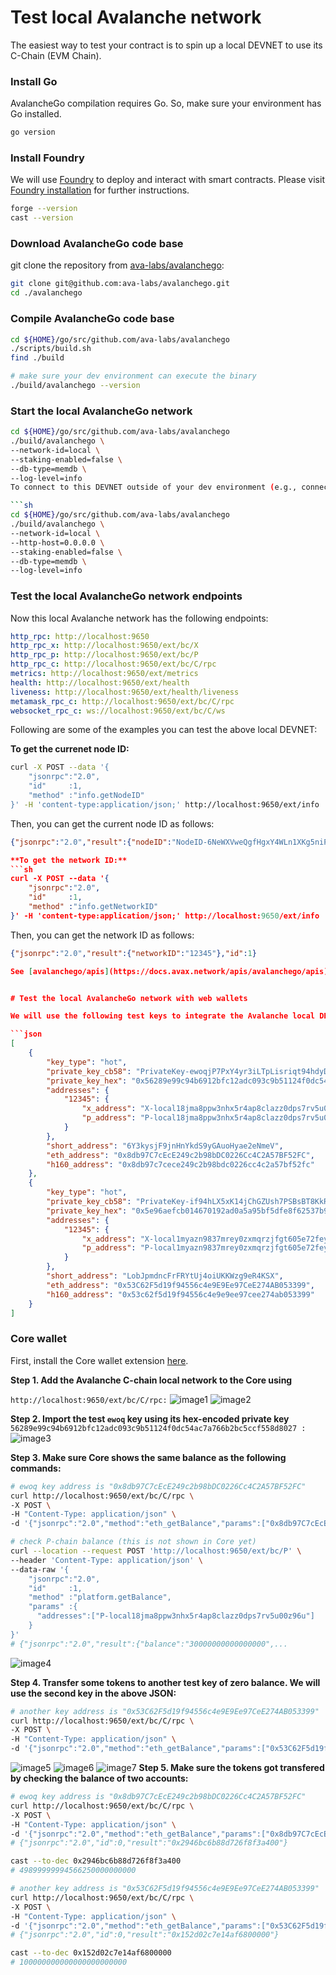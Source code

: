 # Test local Avalanche network

The easiest way to test your contract is to spin up a local DEVNET to use its C-Chain (EVM Chain).

### Install Go 

AvalancheGo compilation requires Go. So, make sure your environment has Go installed.

```sh
go version
```

### Install Foundry

We will use [Foundry](https://github.com/foundry-rs/foundry) to deploy and interact with smart contracts. Please visit [Foundry installation](https://github.com/foundry-rs/foundry#installation) for further instructions.


```sh
forge --version
cast --version
```

### Download AvalancheGo code base

git clone the repository from [ava-labs/avalanchego](https://github.com/ava-labs/avalanchego):

```sh
git clone git@github.com:ava-labs/avalanchego.git
cd ./avalanchego
```

### Compile AvalancheGo code base

```sh
cd ${HOME}/go/src/github.com/ava-labs/avalanchego
./scripts/build.sh
find ./build

# make sure your dev environment can execute the binary
./build/avalanchego --version
```

### Start the local AvalancheGo network

```sh
cd ${HOME}/go/src/github.com/ava-labs/avalanchego
./build/avalanchego \
--network-id=local \
--staking-enabled=false \
--db-type=memdb \
--log-level=info
To connect to this DEVNET outside of your dev environment (e.g., connect to the DEVNET running in a remote EC2 instance), you can optionally expose the 9650 port to allow all traffic with the `--http-host=0.0.0.0`. Note that you do not need to do this if you only test locally in your local dev environment (e.g., within your laptop):

```sh
cd ${HOME}/go/src/github.com/ava-labs/avalanchego
./build/avalanchego \
--network-id=local \
--http-host=0.0.0.0 \
--staking-enabled=false \
--db-type=memdb \
--log-level=info
```

### Test the local AvalancheGo network endpoints

Now this local Avalanche network has the following endpoints:

```yaml
http_rpc: http://localhost:9650
http_rpc_x: http://localhost:9650/ext/bc/X
http_rpc_p: http://localhost:9650/ext/bc/P
http_rpc_c: http://localhost:9650/ext/bc/C/rpc
metrics: http://localhost:9650/ext/metrics
health: http://localhost:9650/ext/health
liveness: http://localhost:9650/ext/health/liveness
metamask_rpc_c: http://localhost:9650/ext/bc/C/rpc
websocket_rpc_c: ws://localhost:9650/ext/bc/C/ws
```

Following are some of the examples you can test the above local DEVNET:

**To get the currenet node ID:**
```sh
curl -X POST --data '{
    "jsonrpc":"2.0",
    "id"     :1,
    "method" :"info.getNodeID"
}' -H 'content-type:application/json;' http://localhost:9650/ext/info
```

Then, you can get the current node ID as follows:

```json
{"jsonrpc":"2.0","result":{"nodeID":"NodeID-6NeWXVweQgfHgxY4WLn1XKg5niPfUGsZn"...

**To get the network ID:**
```sh
curl -X POST --data '{
    "jsonrpc":"2.0",
    "id"     :1,
    "method" :"info.getNetworkID"
}' -H 'content-type:application/json;' http://localhost:9650/ext/info
```

Then, you can get the network ID as follows:

```json
{"jsonrpc":"2.0","result":{"networkID":"12345"},"id":1}

See [avalanchego/apis](https://docs.avax.network/apis/avalanchego/apis) to try out other APIs.


# Test the local AvalancheGo network with web wallets

We will use the following test keys to integrate the Avalanche local DEVNET with the [Core wallet](https://core.app). Note that the key that starts with `ewoq` is the canonical test key used in our local DEVNET, pre-funded through the genesis block:

```json
[
    {
        "key_type": "hot",
        "private_key_cb58": "PrivateKey-ewoqjP7PxY4yr3iLTpLisriqt94hdyDFNgchSxGGztUrTXtNN",
        "private_key_hex": "0x56289e99c94b6912bfc12adc093c9b51124f0dc54ac7a766b2bc5ccf558d8027",
        "addresses": {
            "12345": {
                "x_address": "X-local18jma8ppw3nhx5r4ap8clazz0dps7rv5u00z96u",
                "p_address": "P-local18jma8ppw3nhx5r4ap8clazz0dps7rv5u00z96u"
            }
        },
        "short_address": "6Y3kysjF9jnHnYkdS9yGAuoHyae2eNmeV",
        "eth_address": "0x8db97C7cEcE249c2b98bDC0226Cc4C2A57BF52FC",
        "h160_address": "0x8db97c7cece249c2b98bdc0226cc4c2a57bf52fc"
    },
    {
        "key_type": "hot",
        "private_key_cb58": "PrivateKey-if94hLX5xK14jChGZUsh7PSBsBT8KkRNAwS88NoHeTxZNbJh2",
        "private_key_hex": "0x5e96aefcb014670192ad0a5a95bf5dfe8f62537b99327a13a942c127913c0281",
        "addresses": {
            "12345": {
                "x_address": "X-local1myazn9837mrey0zxmqrzjfgt605e72fey4n9mp",
                "p_address": "P-local1myazn9837mrey0zxmqrzjfgt605e72fey4n9mp"
            }
        },
        "short_address": "LobJpmdncFrFRYtUj4oiUKKWzg9eR4KSX",
        "eth_address": "0x53C62F5d19f94556c4e9E9Ee97CeE274AB053399",
        "h160_address": "0x53c62f5d19f94556c4e9e9ee97cee274ab053399"
    }
]
```

### Core wallet

First, install the Core wallet extension [here](https://core.app).

**Step 1. Add the Avalanche C-chain local network to the Core using**

`http://localhost:9650/ext/bc/C/rpc:`
![image1](./img/core-wallet-step-1-1.png)
![image2](./img/core-wallet-step-2-1.png)

**Step 2. Import the test `ewoq` key using its hex-encoded private key**
`56289e99c94b6912bfc12adc093c9b51124f0dc54ac7a766b2bc5ccf558d8027 :`
![image3](./img/core-wallet-step-2-2.png)

**Step 3. Make sure Core shows the same balance as the following commands:**

```sh
# ewoq key address is "0x8db97C7cEcE249c2b98bDC0226Cc4C2A57BF52FC"
curl http://localhost:9650/ext/bc/C/rpc \
-X POST \
-H "Content-Type: application/json" \
-d '{"jsonrpc":"2.0","method":"eth_getBalance","params":["0x8db97C7cEcE249c2b98bDC0226Cc4C2A57BF52FC", "latest"],"id":0}'

# check P-chain balance (this is not shown in Core yet)
curl --location --request POST 'http://localhost:9650/ext/bc/P' \
--header 'Content-Type: application/json' \
--data-raw '{
    "jsonrpc":"2.0",
    "id"     :1,
    "method" :"platform.getBalance",
    "params" :{
      "addresses":["P-local18jma8ppw3nhx5r4ap8clazz0dps7rv5u00z96u"]
    }
}'
# {"jsonrpc":"2.0","result":{"balance":"30000000000000000",...
```
![image4](./img/core-wallet-step-3.png)

**Step 4. Transfer some tokens to another test key of zero balance. We will use the second key in the above JSON:**

```sh
# another key address is "0x53C62F5d19f94556c4e9E9Ee97CeE274AB053399"
curl http://localhost:9650/ext/bc/C/rpc \
-X POST \
-H "Content-Type: application/json" \
-d '{"jsonrpc":"2.0","method":"eth_getBalance","params":["0x53C62F5d19f94556c4e9E9Ee97CeE274AB053399", "latest"],"id":0}'
```
![image5](./img/core-wallet-step-4-1.png)
![image6](./img/core-wallet-step-4-2.png)
![image7](./img/core-wallet-step-4-3.png)
**Step 5. Make sure the tokens got transfered by checking the balance of two accounts:**

```sh
# ewoq key address is "0x8db97C7cEcE249c2b98bDC0226Cc4C2A57BF52FC"
curl http://localhost:9650/ext/bc/C/rpc \
-X POST \
-H "Content-Type: application/json" \
-d '{"jsonrpc":"2.0","method":"eth_getBalance","params":["0x8db97C7cEcE249c2b98bDC0226Cc4C2A57BF52FC", "latest"],"id":0}'
# {"jsonrpc":"2.0","id":0,"result":"0x2946bc6b88d726f8f3a400"}

cast --to-dec 0x2946bc6b88d726f8f3a400
# 49899999994566250000000000
```

```sh
# another key address is "0x53C62F5d19f94556c4e9E9Ee97CeE274AB053399"
curl http://localhost:9650/ext/bc/C/rpc \
-X POST \
-H "Content-Type: application/json" \
-d '{"jsonrpc":"2.0","method":"eth_getBalance","params":["0x53C62F5d19f94556c4e9E9Ee97CeE274AB053399", "latest"],"id":0}'
# {"jsonrpc":"2.0","id":0,"result":"0x152d02c7e14af6800000"}

cast --to-dec 0x152d02c7e14af6800000
# 100000000000000000000000
```
